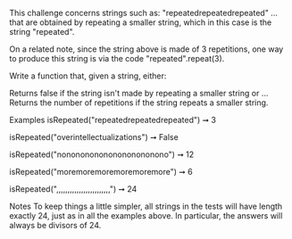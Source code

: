 This challenge concerns strings such as:
"repeatedrepeatedrepeated"
... that are obtained by repeating a smaller string, which in this case is the string "repeated".

On a related note, since the string above is made of 3 repetitions, one way to produce this string is via the code "repeated".repeat(3).

Write a function that, given a string, either:

Returns false if the string isn't made by repeating a smaller string or ...
Returns the number of repetitions if the string repeats a smaller string.

Examples
isRepeated("repeatedrepeatedrepeated") ➞ 3

isRepeated("overintellectualizations") ➞ False

isRepeated("nononononononononononono") ➞ 12

isRepeated("moremoremoremoremoremore") ➞ 6

isRepeated(",,,,,,,,,,,,,,,,,,,,,,,,") ➞ 24

Notes
To keep things a little simpler, all strings in the tests will have length exactly 24, just as in all the examples above. In particular, the answers will always be divisors of 24.